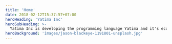 ```yaml
---
title: 'Home'
date: 2018-02-12T15:37:57+07:00
heroHeading: 'Yatima Inc'
heroSubHeading: >-
  Yatima Inc is developing the programming language Yatima and it's ecosystem.
heroBackground: 'images/jason-blackeye-1191801-unsplash.jpg'
---
```

